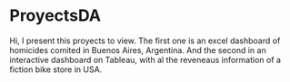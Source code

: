 # ProyectsDA

Hi, I present this proyects to view.
The first one is an excel dashboard of homicides comited in Buenos Aires, Argentina.
And the second in an interactive dashboard on Tableau, with al the reveneaus information of a fiction bike store in USA.
